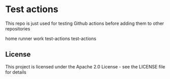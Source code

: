 # Test actions

This repo is just used for testing Github actions before adding them to other repositories

<!-- auto-pwd -->
 home runner work test-actions test-actions

<!-- auto-pwd -->

<!-- auto-license -->
## License

This project is licensed under the Apache 2.0 License - see the LICENSE file for details

<!-- auto-license -->
